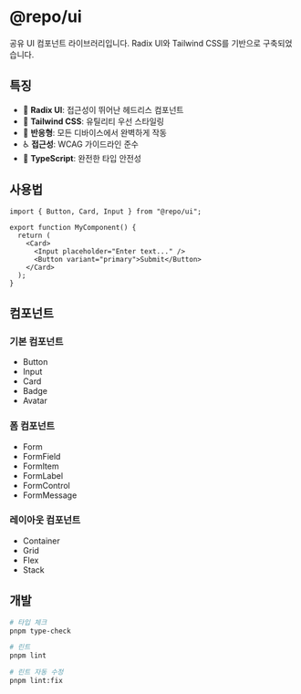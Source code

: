# @repo/ui

공유 UI 컴포넌트 라이브러리입니다. Radix UI와 Tailwind CSS를 기반으로 구축되었습니다.

## 특징

- 🎨 **Radix UI**: 접근성이 뛰어난 헤드리스 컴포넌트
- 🎯 **Tailwind CSS**: 유틸리티 우선 스타일링
- 📱 **반응형**: 모든 디바이스에서 완벽하게 작동
- ♿ **접근성**: WCAG 가이드라인 준수
- 🔧 **TypeScript**: 완전한 타입 안전성

## 사용법

```tsx
import { Button, Card, Input } from "@repo/ui";

export function MyComponent() {
  return (
    <Card>
      <Input placeholder="Enter text..." />
      <Button variant="primary">Submit</Button>
    </Card>
  );
}
```

## 컴포넌트

### 기본 컴포넌트

- Button
- Input
- Card
- Badge
- Avatar

### 폼 컴포넌트

- Form
- FormField
- FormItem
- FormLabel
- FormControl
- FormMessage

### 레이아웃 컴포넌트

- Container
- Grid
- Flex
- Stack

## 개발

```bash
# 타입 체크
pnpm type-check

# 린트
pnpm lint

# 린트 자동 수정
pnpm lint:fix
```
